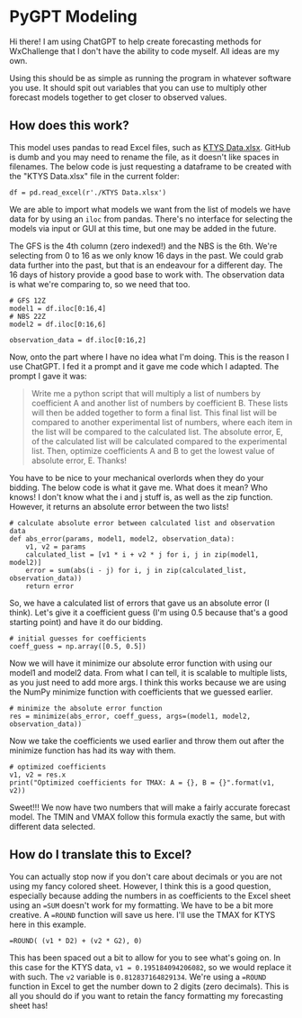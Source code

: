 # PyGPT Modeling
Hi there! I am using ChatGPT to help create forecasting methods for WxChallenge that I don't have the ability to code myself. All ideas are my own.

Using this should be as simple as running the program in whatever software you use. It should spit out variables that you can use to multiply other forecast models together to get closer to observed values.

## How does this work?
This model uses pandas to read Excel files, such as [KTYS Data.xlsx](https://github.com/kikoeta/PyGPT-Modeling/files/10514580/KTYS.Data.xlsx). GitHub is dumb and you may need to rename the file, as it doesn't like spaces in filenames. The below code is just requesting a dataframe to be created with the "KTYS Data.xlsx" file in the current folder:

```Sage
df = pd.read_excel(r'./KTYS Data.xlsx')
```

We are able to import what models we want from the list of models we have data for by using an `iloc` from pandas. There's no interface for selecting the models via input or GUI at this time, but one may be added in the future.

The GFS is the 4th column (zero indexed!) and the NBS is the 6th. We're selecting from 0 to 16 as we only know 16 days in the past. We could grab data further into the past, but that is an endeavour for a different day. The 16 days of history provide a good base to work with. The observation data is what we're comparing to, so we need that too.
```Sage
# GFS 12Z
model1 = df.iloc[0:16,4]
# NBS 22Z
model2 = df.iloc[0:16,6]

observation_data = df.iloc[0:16,2]
```
Now, onto the part where I have no idea what I'm doing. This is the reason I use ChatGPT. I fed it a prompt and it gave me code which I adapted. The prompt I gave it was:
> Write me a python script that will multiply a list of numbers by coefficient A and another list of numbers by coefficient B. These lists will then be added together to form a final list. This final list will be compared to another experimental list of numbers, where each item in the list will be compared to the calculated list. The absolute error, E, of the calculated list will be calculated compared to the experimental list. Then, optimize coefficients A and B to get the lowest value of absolute error, E. Thanks!
> 
You have to be nice to your mechanical overlords when they do your bidding. The below code is what it gave me. What does it mean? Who knows! I don't know what the i and j stuff is, as well as the zip function. However, it returns an absolute error between the two lists!
```Sage
# calculate absolute error between calculated list and observation data
def abs_error(params, model1, model2, observation_data):
    v1, v2 = params
    calculated_list = [v1 * i + v2 * j for i, j in zip(model1, model2)]
    error = sum(abs(i - j) for i, j in zip(calculated_list, observation_data))
    return error
```
So, we have a calculated list of errors that gave us an absolute error (I think). Let's give it a coefficient guess (I'm using 0.5 because that's a good starting point) and have it do our bidding.
```Sage
# initial guesses for coefficients
coeff_guess = np.array([0.5, 0.5])
```
Now we will have it minimize our absolute error function with using our model1 and model2 data. From what I can tell, it is scalable to multiple lists, as you just need to add more args. I think this works because we are using the NumPy minimize function with coefficients that we guessed earlier.
```Sage
# minimize the absolute error function
res = minimize(abs_error, coeff_guess, args=(model1, model2, observation_data))
```
Now we take the coefficients we used earlier and throw them out after the minimize function has had its way with them.
```Sage
# optimized coefficients
v1, v2 = res.x
print("Optimized coefficients for TMAX: A = {}, B = {}".format(v1, v2))
```
Sweet!!! We now have two numbers that will make a fairly accurate forecast model. The TMIN and VMAX follow this formula exactly the same, but with different data selected.

## How do I translate this to Excel?
You can actually stop now if you don't care about decimals or you are not using my fancy colored sheet. However, I think this is a good question, especially because adding the numbers in as coefficients to the Excel sheet using an `=SUM` doesn't work for my formatting. We have to be a bit more creative.
A `=ROUND` function will save us here. I'll use the TMAX for KTYS here in this example.
```Sage
=ROUND( (v1 * D2) + (v2 * G2), 0)
```
This has been spaced out a bit to allow for you to see what's going on. In this case for the KTYS data, `v1 = 0.195184094206082`, so we would replace it with such. The `v2` variable is `0.812837164829134`. We're using a `=ROUND` function in Excel to get the number down to 2 digits (zero decimals). This is all you should do if you want to retain the fancy formatting my forecasting sheet has!

